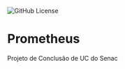 ![GitHub License](https://img.shields.io/github/license/SwiftOneLy/Prometheus?style=for-the-badge)


# Prometheus
Projeto de Conclusão de UC do Senac
